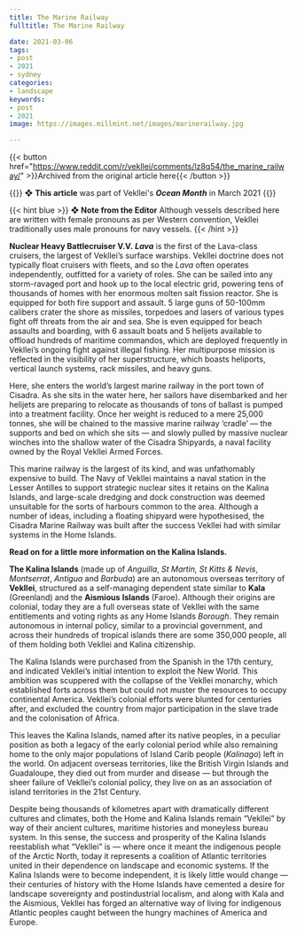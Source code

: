 ```yaml
---
title: The Marine Railway
fulltitle: The Marine Railway

date: 2021-03-06
tags:
- post
- 2021
- sydney
categories:
- landscape
keywords:
- post
- 2021
image: https://images.millmint.net/images/marinerailway.jpg

---
```


{{< button href="https://www.reddit.com/r/vekllei/comments/lz8q54/the_marine_railway/" >}}Archived from the original article here{{< /button >}}

{{<hint>}}
❖ **This article** was part of Vekllei's ***Ocean Month*** in March 2021
{{</hint>}}

{{< hint blue >}}
**❖ Note from the Editor**
Although vessels described here are written with female pronouns as per Western convention, Vekllei traditionally uses male pronouns for navy vessels.
{{< /hint >}}

**Nuclear Heavy Battlecruiser V.V.** ***Lava*** is the first of the Lava-class cruisers, the largest of Vekllei’s surface warships. Vekllei doctrine does not typically float cruisers with fleets, and so the *Lava* often operates independently, outfitted for a variety of roles. She can be sailed into any storm-ravaged port and hook up to the local electric grid, powering tens of thousands of homes with her enormous molten salt fission reactor. She is equipped for both fire support and assault. 5 large guns of 50-100mm calibers crater the shore as missiles, torpedoes and lasers of various types fight off threats from the air and sea. She is even equipped for beach assaults and boarding, with 6 assault boats and 5 helijets available to offload hundreds of maritime commandos, which are deployed frequently in Vekllei’s ongoing fight against illegal fishing. Her multipurpose mission is reflected in the visibility of her superstructure, which boasts heliports, vertical launch systems, rack missiles, and heavy guns.

Here, she enters the world’s largest marine railway in the port town of Cisadra. As she sits in the water here, her sailors have disembarked and her helijets are preparing to relocate as thousands of tons of ballast is pumped into a treatment facility. Once her weight is reduced to a mere 25,000 tonnes, she will be chained to the massive marine railway ‘cradle’ — the supports and bed on which she sits — and slowly pulled by massive nuclear winches into the shallow water of the Cisadra Shipyards, a naval facility owned by the Royal Vekllei Armed Forces.

This marine railway is the largest of its kind, and was unfathomably expensive to build. The Navy of Vekllei maintains a naval station in the Lesser Antilles to support strategic nuclear sites it retains on the Kalina Islands, and large-scale dredging and dock construction was deemed unsuitable for the sorts of harbours common to the area. Although a number of ideas, including a floating shipyard were hypothesised, the Cisadra Marine Railway was built after the success Vekllei had with similar systems in the Home Islands.

**Read on for a little more information on the Kalina Islands.**

**The Kalina Islands** (made up of *Anguilla*, *St Martin, St Kitts & Nevis*, *Montserrat*, *Antigua* and *Barbuda*) are an autonomous overseas territory of **Vekllei**, structured as a self-managing dependent state similar to **Kala** (Greenland) and the **Aismious** **Islands** (Faroe). Although their origins are colonial, today they are a full overseas state of Vekllei with the same entitlements and voting rights as any Home Islands *Borough*. They remain autonomous in internal policy, similar to a provincial government, and across their hundreds of tropical islands there are some 350,000 people, all of them holding both Vekllei and Kalina citizenship.

The Kalina Islands were purchased from the Spanish in the 17th century, and indicated Vekllei’s initial intention to exploit the New World. This ambition was scuppered with the collapse of the Vekllei monarchy, which established forts across them but could not muster the resources to occupy continental America. Vekllei’s colonial efforts were blunted for centuries after, and excluded the country from major participation in the slave trade and the colonisation of Africa.

This leaves the Kalina Islands, named after its native peoples, in a peculiar position as both a legacy of the early colonial period while also remaining home to the only major populations of Island Carib people (*Kalinago*) left in the world. On adjacent overseas territories, like the British Virgin Islands and Guadaloupe, they died out from murder and disease — but through the sheer failure of Vekllei’s colonial policy, they live on as an association of island territories in the 21st Century.

Despite being thousands of kilometres apart with dramatically different cultures and climates, both the Home and Kalina Islands remain “Vekllei” by way of their ancient cultures, maritime histories and moneyless bureau system. In this sense, the success and prosperity of the Kalina Islands reestablish what “Vekllei” is — where once it meant the indigenous people of the Arctic North, today it represents a coalition of Atlantic territories united in their dependence on landscape and economic systems. If the Kalina Islands were to become independent, it is likely little would change — their centuries of history with the Home Islands have cemented a desire for landscape sovereignty and postindustrial localism, and along with Kala and the Aismious, Vekllei has forged an alternative way of living for indigenous Atlantic peoples caught between the hungry machines of America and Europe.
